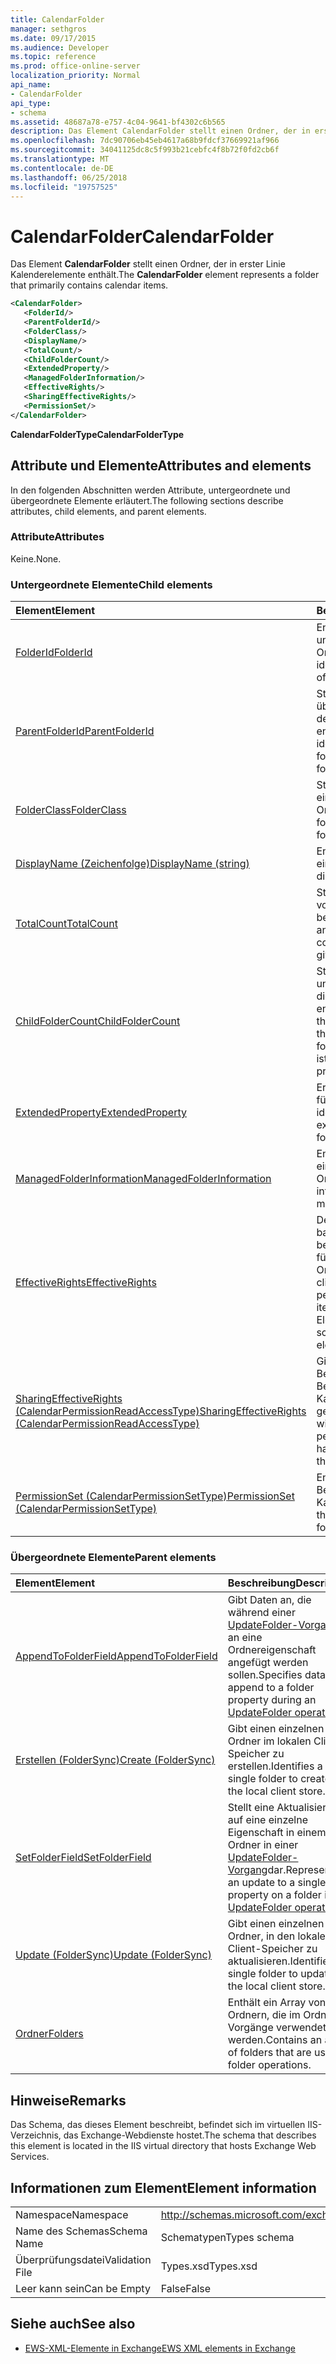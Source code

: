```yaml
---
title: CalendarFolder
manager: sethgros
ms.date: 09/17/2015
ms.audience: Developer
ms.topic: reference
ms.prod: office-online-server
localization_priority: Normal
api_name:
- CalendarFolder
api_type:
- schema
ms.assetid: 48687a78-e757-4c04-9641-bf4302c6b565
description: Das Element CalendarFolder stellt einen Ordner, der in erster Linie Kalenderelemente enthält.
ms.openlocfilehash: 7dc90706eb45eb4617a68b9fdcf37669921af966
ms.sourcegitcommit: 34041125dc8c5f993b21cebfc4f8b72f0fd2cb6f
ms.translationtype: MT
ms.contentlocale: de-DE
ms.lasthandoff: 06/25/2018
ms.locfileid: "19757525"
---
```

# <a name="calendarfolder"></a><span data-ttu-id="50a64-103">CalendarFolder</span><span class="sxs-lookup"><span data-stu-id="50a64-103">CalendarFolder</span></span>

<span data-ttu-id="50a64-104">Das Element **CalendarFolder** stellt einen Ordner, der in erster Linie Kalenderelemente enthält.</span><span class="sxs-lookup"><span data-stu-id="50a64-104">The **CalendarFolder** element represents a folder that primarily contains calendar items.</span></span> 
  
```xml
<CalendarFolder>
   <FolderId/>
   <ParentFolderId/>
   <FolderClass/>
   <DisplayName/>
   <TotalCount/>
   <ChildFolderCount/>
   <ExtendedProperty/>
   <ManagedFolderInformation/>
   <EffectiveRights/>
   <SharingEffectiveRights/>
   <PermissionSet/>
</CalendarFolder>
```

 <span data-ttu-id="50a64-105">**CalendarFolderType**</span><span class="sxs-lookup"><span data-stu-id="50a64-105">**CalendarFolderType**</span></span>
## <a name="attributes-and-elements"></a><span data-ttu-id="50a64-106">Attribute und Elemente</span><span class="sxs-lookup"><span data-stu-id="50a64-106">Attributes and elements</span></span>

<span data-ttu-id="50a64-107">In den folgenden Abschnitten werden Attribute, untergeordnete und übergeordnete Elemente erläutert.</span><span class="sxs-lookup"><span data-stu-id="50a64-107">The following sections describe attributes, child elements, and parent elements.</span></span>
  
### <a name="attributes"></a><span data-ttu-id="50a64-108">Attribute</span><span class="sxs-lookup"><span data-stu-id="50a64-108">Attributes</span></span>

<span data-ttu-id="50a64-109">Keine.</span><span class="sxs-lookup"><span data-stu-id="50a64-109">None.</span></span>
  
### <a name="child-elements"></a><span data-ttu-id="50a64-110">Untergeordnete Elemente</span><span class="sxs-lookup"><span data-stu-id="50a64-110">Child elements</span></span>

|<span data-ttu-id="50a64-111">**Element**</span><span class="sxs-lookup"><span data-stu-id="50a64-111">**Element**</span></span>|<span data-ttu-id="50a64-112">**Beschreibung**</span><span class="sxs-lookup"><span data-stu-id="50a64-112">**Description**</span></span>|
|:-----|:-----|
|[<span data-ttu-id="50a64-113">FolderId</span><span class="sxs-lookup"><span data-stu-id="50a64-113">FolderId</span></span>](folderid.md) <br/> |<span data-ttu-id="50a64-114">Enthält den Schlüssel-ID und Ändern eines Ordners.</span><span class="sxs-lookup"><span data-stu-id="50a64-114">Contains the identifier and change key of a folder.</span></span>  <br/> |
|[<span data-ttu-id="50a64-115">ParentFolderId</span><span class="sxs-lookup"><span data-stu-id="50a64-115">ParentFolderId</span></span>](parentfolderid.md) <br/> |<span data-ttu-id="50a64-116">Stellt den Bezeichner des übergeordneten Ordners, der den Ordner enthält.</span><span class="sxs-lookup"><span data-stu-id="50a64-116">Represents the identifier of the parent folder that contains the folder.</span></span>  <br/> |
|[<span data-ttu-id="50a64-117">FolderClass</span><span class="sxs-lookup"><span data-stu-id="50a64-117">FolderClass</span></span>](folderclass.md) <br/> |<span data-ttu-id="50a64-118">Stellt die Ordner-Klasse für einen bestimmten Ordner.</span><span class="sxs-lookup"><span data-stu-id="50a64-118">Represents the folder class for a given folder.</span></span>  <br/> |
|[<span data-ttu-id="50a64-119">DisplayName (Zeichenfolge)</span><span class="sxs-lookup"><span data-stu-id="50a64-119">DisplayName (string)</span></span>](displayname-string.md) <br/> |<span data-ttu-id="50a64-120">Enthält den Anzeigenamen eines Ordners.</span><span class="sxs-lookup"><span data-stu-id="50a64-120">Contains the display name of a folder.</span></span>  <br/> |
|[<span data-ttu-id="50a64-121">TotalCount</span><span class="sxs-lookup"><span data-stu-id="50a64-121">TotalCount</span></span>](totalcount.md) <br/> |<span data-ttu-id="50a64-122">Stellt die gesamte Anzahl von Elementen in einem bestimmten Ordner an.</span><span class="sxs-lookup"><span data-stu-id="50a64-122">Represents the total count of items within a given folder.</span></span>  <br/> |
|[<span data-ttu-id="50a64-123">ChildFolderCount</span><span class="sxs-lookup"><span data-stu-id="50a64-123">ChildFolderCount</span></span>](childfoldercount.md) <br/> |<span data-ttu-id="50a64-124">Stellt die Anzahl der untergeordneten Ordner, die in einem Ordner enthalten sind.</span><span class="sxs-lookup"><span data-stu-id="50a64-124">Represents the number of child folders that are contained within a folder.</span></span> <span data-ttu-id="50a64-125">Diese Eigenschaft ist schreibgeschützt.</span><span class="sxs-lookup"><span data-stu-id="50a64-125">This property is read-only.</span></span>  <br/> |
|[<span data-ttu-id="50a64-126">ExtendedProperty</span><span class="sxs-lookup"><span data-stu-id="50a64-126">ExtendedProperty</span></span>](extendedproperty.md) <br/> |<span data-ttu-id="50a64-127">Erweiterte Eigenschaften für Ordner identifiziert.</span><span class="sxs-lookup"><span data-stu-id="50a64-127">Identifies extended properties on folders.</span></span>  <br/> |
|[<span data-ttu-id="50a64-128">ManagedFolderInformation</span><span class="sxs-lookup"><span data-stu-id="50a64-128">ManagedFolderInformation</span></span>](managedfolderinformation.md) <br/> |<span data-ttu-id="50a64-129">Enthält Informationen zu einem verwalteten Ordner.</span><span class="sxs-lookup"><span data-stu-id="50a64-129">Contains information about a managed folder.</span></span>  <br/> |
|[<span data-ttu-id="50a64-130">EffectiveRights</span><span class="sxs-lookup"><span data-stu-id="50a64-130">EffectiveRights</span></span>](effectiverights.md) <br/> |<span data-ttu-id="50a64-131">Der Client Rechte basierend auf den berechtigungseinstellungen für das Element oder Ordner enthält.</span><span class="sxs-lookup"><span data-stu-id="50a64-131">Contains the client's rights based on the permission settings for the item or folder.</span></span> <span data-ttu-id="50a64-132">Dieses Element ist schreibgeschützt.</span><span class="sxs-lookup"><span data-stu-id="50a64-132">This element is read-only.</span></span>  <br/> |
|[<span data-ttu-id="50a64-133">SharingEffectiveRights (CalendarPermissionReadAccessType)</span><span class="sxs-lookup"><span data-stu-id="50a64-133">SharingEffectiveRights (CalendarPermissionReadAccessType)</span></span>](sharingeffectiverights-calendarpermissionreadaccesstype.md) <br/> |<span data-ttu-id="50a64-134">Gibt an, die Berechtigungen, die der Benutzer für die Kalenderdaten verfügt, die gemeinsam genutzt wird.</span><span class="sxs-lookup"><span data-stu-id="50a64-134">Indicates the permissions that the user has for the calendar data that is being shared.</span></span>  <br/> |
|[<span data-ttu-id="50a64-135">PermissionSet (CalendarPermissionSetType)</span><span class="sxs-lookup"><span data-stu-id="50a64-135">PermissionSet (CalendarPermissionSetType)</span></span>](permissionset-calendarpermissionsettype.md) <br/> |<span data-ttu-id="50a64-136">Enthält die konfigurierten Berechtigungen für einen Kalenderordner.</span><span class="sxs-lookup"><span data-stu-id="50a64-136">Contains all the configured permissions for a calendar folder.</span></span>  <br/> |
   
### <a name="parent-elements"></a><span data-ttu-id="50a64-137">Übergeordnete Elemente</span><span class="sxs-lookup"><span data-stu-id="50a64-137">Parent elements</span></span>

|<span data-ttu-id="50a64-138">**Element**</span><span class="sxs-lookup"><span data-stu-id="50a64-138">**Element**</span></span>|<span data-ttu-id="50a64-139">**Beschreibung**</span><span class="sxs-lookup"><span data-stu-id="50a64-139">**Description**</span></span>|
|:-----|:-----|
|[<span data-ttu-id="50a64-140">AppendToFolderField</span><span class="sxs-lookup"><span data-stu-id="50a64-140">AppendToFolderField</span></span>](appendtofolderfield.md) <br/> |<span data-ttu-id="50a64-141">Gibt Daten an, die während einer [UpdateFolder-Vorgang](updatefolder-operation.md) an eine Ordnereigenschaft angefügt werden sollen.</span><span class="sxs-lookup"><span data-stu-id="50a64-141">Specifies data to append to a folder property during an [UpdateFolder operation](updatefolder-operation.md).</span></span>  <br/> |
|[<span data-ttu-id="50a64-142">Erstellen (FolderSync)</span><span class="sxs-lookup"><span data-stu-id="50a64-142">Create (FolderSync)</span></span>](create-foldersync.md) <br/> |<span data-ttu-id="50a64-143">Gibt einen einzelnen Ordner im lokalen Client-Speicher zu erstellen.</span><span class="sxs-lookup"><span data-stu-id="50a64-143">Identifies a single folder to create in the local client store.</span></span>  <br/> |
|[<span data-ttu-id="50a64-144">SetFolderField</span><span class="sxs-lookup"><span data-stu-id="50a64-144">SetFolderField</span></span>](setfolderfield.md) <br/> |<span data-ttu-id="50a64-145">Stellt eine Aktualisierung auf eine einzelne Eigenschaft in einem Ordner in einer [UpdateFolder-Vorgang](updatefolder-operation.md)dar.</span><span class="sxs-lookup"><span data-stu-id="50a64-145">Represents an update to a single property on a folder in an [UpdateFolder operation](updatefolder-operation.md).</span></span>  <br/> |
|[<span data-ttu-id="50a64-146">Update (FolderSync)</span><span class="sxs-lookup"><span data-stu-id="50a64-146">Update (FolderSync)</span></span>](update-foldersync.md) <br/> |<span data-ttu-id="50a64-147">Gibt einen einzelnen Ordner, in den lokalen Client-Speicher zu aktualisieren.</span><span class="sxs-lookup"><span data-stu-id="50a64-147">Identifies a single folder to update in the local client store.</span></span>  <br/> |
|[<span data-ttu-id="50a64-148">Ordner</span><span class="sxs-lookup"><span data-stu-id="50a64-148">Folders</span></span>](folders-ex15websvcsotherref.md) <br/> |<span data-ttu-id="50a64-149">Enthält ein Array von Ordnern, die im Ordner Vorgänge verwendet werden.</span><span class="sxs-lookup"><span data-stu-id="50a64-149">Contains an array of folders that are used in folder operations.</span></span>  <br/> |
   
## <a name="remarks"></a><span data-ttu-id="50a64-150">Hinweise</span><span class="sxs-lookup"><span data-stu-id="50a64-150">Remarks</span></span>

<span data-ttu-id="50a64-151">Das Schema, das dieses Element beschreibt, befindet sich im virtuellen IIS-Verzeichnis, das Exchange-Webdienste hostet.</span><span class="sxs-lookup"><span data-stu-id="50a64-151">The schema that describes this element is located in the IIS virtual directory that hosts Exchange Web Services.</span></span>
  
## <a name="element-information"></a><span data-ttu-id="50a64-152">Informationen zum Element</span><span class="sxs-lookup"><span data-stu-id="50a64-152">Element information</span></span>

|||
|:-----|:-----|
|<span data-ttu-id="50a64-153">Namespace</span><span class="sxs-lookup"><span data-stu-id="50a64-153">Namespace</span></span>  <br/> |http://schemas.microsoft.com/exchange/services/2006/types  <br/> |
|<span data-ttu-id="50a64-154">Name des Schemas</span><span class="sxs-lookup"><span data-stu-id="50a64-154">Schema Name</span></span>  <br/> |<span data-ttu-id="50a64-155">Schematypen</span><span class="sxs-lookup"><span data-stu-id="50a64-155">Types schema</span></span>  <br/> |
|<span data-ttu-id="50a64-156">Überprüfungsdatei</span><span class="sxs-lookup"><span data-stu-id="50a64-156">Validation File</span></span>  <br/> |<span data-ttu-id="50a64-157">Types.xsd</span><span class="sxs-lookup"><span data-stu-id="50a64-157">Types.xsd</span></span>  <br/> |
|<span data-ttu-id="50a64-158">Leer kann sein</span><span class="sxs-lookup"><span data-stu-id="50a64-158">Can be Empty</span></span>  <br/> |<span data-ttu-id="50a64-159">False</span><span class="sxs-lookup"><span data-stu-id="50a64-159">False</span></span>  <br/> |
   
## <a name="see-also"></a><span data-ttu-id="50a64-160">Siehe auch</span><span class="sxs-lookup"><span data-stu-id="50a64-160">See also</span></span>



- [<span data-ttu-id="50a64-161">EWS-XML-Elemente in Exchange</span><span class="sxs-lookup"><span data-stu-id="50a64-161">EWS XML elements in Exchange</span></span>](ews-xml-elements-in-exchange.md)

